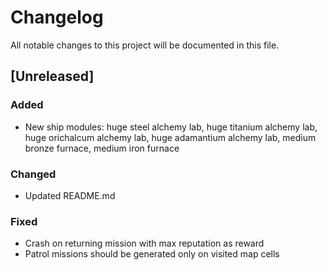 # Changelog
All notable changes to this project will be documented in this file.

## [Unreleased]

### Added
- New ship modules: huge steel alchemy lab, huge titanium alchemy lab, huge
  orichalcum alchemy lab, huge adamantium alchemy lab, medium bronze furnace,
  medium iron furnace

### Changed
- Updated README.md

### Fixed
- Crash on returning mission with max reputation as reward
- Patrol missions should be generated only on visited map cells
